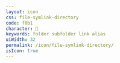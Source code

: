 ```yaml
---
layout: icon
css: file-symlink-directory
code: f0b1
character: 
keywords: folder subfolder link alias
uiWidth: 32
permalink: /icon/file-symlink-directory/
isIcon: true
---
```

